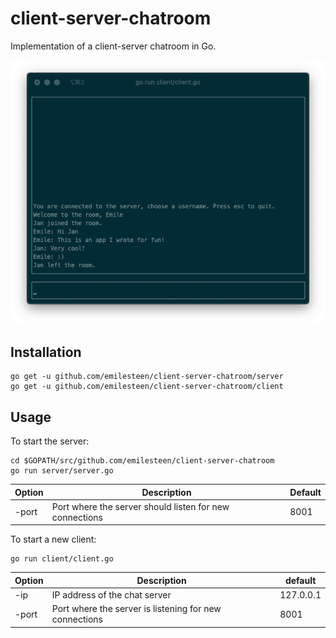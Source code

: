 # client-server-chatroom

Implementation of a client-server chatroom in Go.

![screenshot](https://github.com/emilesteen/client-server-chatroom/blob/master/resources/images/screenshot.png)

## Installation

```
go get -u github.com/emilesteen/client-server-chatroom/server
go get -u github.com/emilesteen/client-server-chatroom/client
```

## Usage

To start the server:<br/>

```
cd $GOPATH/src/github.com/emilesteen/client-server-chatroom
go run server/server.go
```

| Option | Description                                             | Default |
| ------ | ------------------------------------------------------- | ------- |
| -port  | Port where the server should listen for new connections | 8001    |

To start a new client:<br/>

```
go run client/client.go
```

| Option | Description                                            | default   |
| ------ | ------------------------------------------------------ | --------- |
| -ip    | IP address of the chat server                          | 127.0.0.1 |
| -port  | Port where the server is listening for new connections | 8001      |
